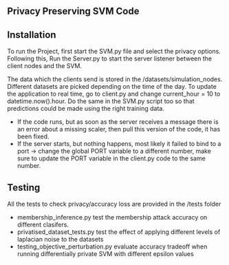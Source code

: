 ## Privacy Preserving SVM Code
## Installation
To run the Project, first start the SVM.py file and select the privacy options. Following this, Run the Server.py to start the server listener between the client nodes and the SVM.

The data which the clients send is stored in the /datasets/simulation_nodes.
Different datasets are picked depending on the time of the day. To update the application to real time, go to client.py and change current_hour = 10 to datetime.now().hour. Do the same in the SVM.py script too so that predictions could be made using the right training data.

- If the code runs, but as soon as the server receives a message there is an error about a missing scaler, then pull this version of the code, it has been fixed.
- If the server starts, but nothing happens, most likely it failed to bind to a port -> change the global PORT variable to a different number, make sure to update the PORT variable in the client.py code to the same number.


## Testing
All the tests to check privacy/accuracy loss are provided in the /tests folder
- membership_inference.py test the membership attack accuracy on different clasifers.
- privatised_dataset_tests.py test the effect of applying different levels of laplacian noise to the datasets
- testing_objective_perturbation.py evaluate accuracy tradeoff when running differentially private SVM with different epsilon values
